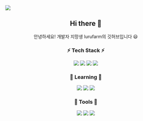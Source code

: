 <img src="https://capsule-render.vercel.app/api?type=waving&color=FFFF66&height=200&section=header&text=lurufarm&fontSize=90" />

<div align="center">  

## Hi there 👋

안녕하세요! 개발자 지망생 lurufarm의 깃허브입니다 😃

### ⚡ Tech Stack ⚡

<img src="https://img.shields.io/badge/C-A8B9CC?style=flat&logo=c&logoColor=white" />
<img src="https://img.shields.io/badge/C++-00599C?style=flat&logo=cplusplus&logoColor=white" />
<img src="https://img.shields.io/badge/Unity-FFFFFF?style=flat&logo=unity&logoColor=white" />
<img src="https://img.shields.io/badge/Linux-FCC624?style=flat&logo=linux&logoColor=white" />

### 🌱 Learning 🌱

<img src="https://img.shields.io/badge/Java-007396?style=flat&logo=Java&logoColor=white" />
<img src="https://img.shields.io/badge/HTML5-E34F26?style=flat&logo=HTML5&logoColor=white" />
<img src="https://img.shields.io/badge/CSS3-1572B6?style=flat&logo=CSS3&logoColor=white" />

### 🎨 Tools 🎨

<img src="https://img.shields.io/badge/Github-1817176?style=flat&logo=github&logoColor=white" />
<img src="https://img.shields.io/badge/Visual Studio-2F80ED?style=flat&logo=visualstudio&logoColor=white" />
<img src="https://img.shields.io/badge/SVN-E62431?style=flat&logo=svn&logoColor=white" />

</div>


<!--
**lurufarm/lurufarm** is a ✨ _special_ ✨ repository because its `README.md` (this file) appears on your GitHub profile.

Here are some ideas to get you started:

- 🔭 I’m currently working on ...
- 🌱 I’m currently learning ...
- 👯 I’m looking to collaborate on ...
- 🤔 I’m looking for help with ...
- 💬 Ask me about ...
- 📫 How to reach me: ...
- 😄 Pronouns: ...
- ⚡ Fun fact: ...
-->
